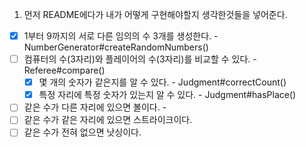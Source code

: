 1. 먼저 README에다가 내가 어떻게 구현해야할지 생각한것들을 넣어준다.


- [x] 1부터 9까지의 서로 다른 임의의 수 3개를 생성한다. - NumberGenerator#createRandomNumbers()
- [ ] 컴퓨터의 수(3자리)와 플레이어의 수(3자리)를 비교할 수 있다. - Referee#compare()
  - [x] 몇 개의 숫자가 같은지를 알 수 있다. - Judgment#correctCount()
  - [x] 특정 자리에 특정 숫자가 있는지 알 수 있다. - Judgment#hasPlace()
- [ ] 같은 수가 다른 자리에 있으면 볼이다. - 
- [ ] 같은 수가 같은 자리에 있으면 스트라이크이다.
- [ ] 같은 수가 전혀 없으면 낫싱이다.